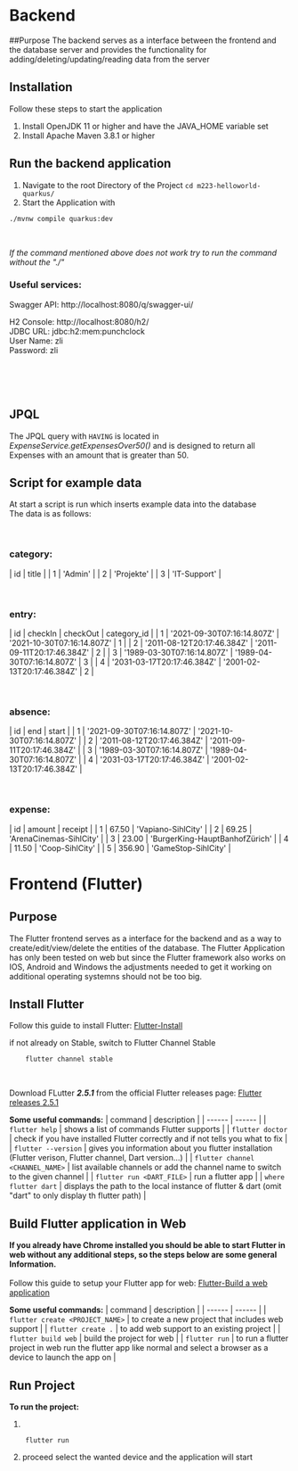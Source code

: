 # Backend

##Purpose
The backend serves as a interface between the frontend and the database server and provides the functionality for adding/deleting/updating/reading data from the server

## Installation
Follow these steps to start the application
1. Install OpenJDK 11 or higher and have the JAVA_HOME variable set 
2. Install Apache Maven 3.8.1 or higher

## Run the backend application
1. Navigate to the root Directory of the Project
`cd m223-helloworld-quarkus/`
2. Start the Application with 
```shell script
./mvnw compile quarkus:dev
```
<br/>

_If the command mentioned above does not work try to run the command without the "./"_

### Useful services:

Swagger API: http://localhost:8080/q/swagger-ui/

H2 Console: http://localhost:8080/h2/ <br/>
JDBC URL: jdbc:h2:mem:punchclock <br/>
User Name: zli <br/>
Password: zli

<br/>
<br/>
<br/>

## JPQL
The JPQL query with `HAVING` is located in _ExpenseService.getExpensesOver50()_ and is designed to return all Expenses with an amount that is greater than 50.

## Script for example data
At start a script is run which inserts example data into the database <br/>
The data is as follows:

<br/>

### category:
| id | title |
| 1 | 'Admin' |
| 2 | 'Projekte' |
| 3 | 'IT-Support' |

<br/>

### entry:
| id | checkIn | checkOut | category_id |
| 1 | '2021-09-30T07:16:14.807Z' | '2021-10-30T07:16:14.807Z' | 1 |
| 2 | '2011-08-12T20:17:46.384Z' | '2011-09-11T20:17:46.384Z' | 2 |
| 3 | '1989-03-30T07:16:14.807Z' | '1989-04-30T07:16:14.807Z' | 3 |
| 4 | '2031-03-17T20:17:46.384Z' | '2001-02-13T20:17:46.384Z' | 2 |

<br/>

### absence:
| id | end | start |
| 1 | '2021-09-30T07:16:14.807Z' | '2021-10-30T07:16:14.807Z' |
| 2 | '2011-08-12T20:17:46.384Z' | '2011-09-11T20:17:46.384Z' |
| 3 | '1989-03-30T07:16:14.807Z' | '1989-04-30T07:16:14.807Z' |
| 4 | '2031-03-17T20:17:46.384Z' | '2001-02-13T20:17:46.384Z' |

<br/>

### expense:
| id | amount | receipt |
| 1 | 67.50 | 'Vapiano-SihlCity' |
| 2 | 69.25 | 'ArenaCinemas-SihlCity' |
| 3 | 23.00 | 'BurgerKing-HauptBanhofZürich' |
| 4 | 11.50 | 'Coop-SihlCity' |
| 5 | 356.90 | 'GameStop-SihlCity'  |


# Frontend (Flutter)
## Purpose
The Flutter frontend serves as a interface for the backend and as a way to create/edit/view/delete the entities of the database.
The Flutter Application has only been tested on web but since the Flutter framework also works on IOS, Android and Windows the adjustments needed to get it working on additional operating systemns should not be too big.

## Install Flutter
Follow this guide to install Flutter: 
[Flutter-Install](https://flutter.dev/docs/get-started/install)<br/>

if not already on Stable, switch to Flutter Channel Stable<br/>
```shell script
    flutter channel stable
```
<br/>

Download FLutter **_2.5.1_** from the official Flutter releases page: [Flutter releases 2.5.1](https://flutter.dev/docs/development/tools/sdk/releases)<br/>

**Some useful commands:**
| command | description |
| ------ | ------ |
| `flutter help` | shows a list of commands Flutter supports |
| `flutter doctor` | check if you have installed Flutter correctly and if not tells you what to fix |
| `flutter --version` | gives you information about you flutter installation (Flutter verison, Flutter channel, Dart version...) |
| `flutter channel <CHANNEL_NAME>` | list available channels or add the channel name to switch to the given channel |
| `flutter run <DART_FILE>` | run a flutter app |
| `where flutter dart` | displays the path to the local instance of flutter & dart (omit "dart" to only display th flutter path) |

## Build Flutter application in Web
**If you already have Chrome installed you should be able to start Flutter in web without any additional steps, so the steps below are some general Information.**
<br/>
<br/>
Follow this guide to setup your Flutter app for web: [Flutter-Build a web application](https://flutter.dev/docs/get-started/web)

**Some useful commands:**
| command | description |
| ------ | ------ |
| `flutter create <PROJECT_NAME>` | to create a new project that includes web support |
| `flutter create .` | to add web support to an existing project |
| `flutter build web` | build the project for web |
| `flutter run` | to run a flutter project in web run the flutter app like normal and select a browser as a device to launch the app on |

## Run Project
**To run the project:**

1. 
```shell script
    flutter run
```
2. proceed select the wanted device and the application will start
